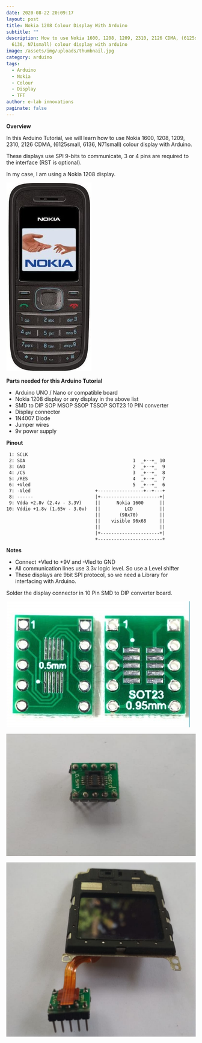 ```yaml
---
date: 2020-08-22 20:09:17
layout: post
title: Nokia 1208 Colour Display With Arduino
subtitle: ""
description: How to use Nokia 1600, 1208, 1209, 2310, 2126 CDMA, (6125small,
  6136, N71small) colour display with arduino
image: /assets/img/uploads/thumbnail.jpg
category: arduino
tags:
  - Arduino
  - Nokia
  - Colour
  - Display
  - TFT
author: e-lab innovations
paginate: false
---
```

**Overview**

In this Arduino Tutorial, we will learn how to use Nokia 1600, 1208, 1209, 2310, 2126 CDMA, (6125small, 6136, N71small) colour display with Arduino.

These displays use SPI 9-bits to communicate, 3 or 4 pins are required to the interface (RST is optional).

In my case, I am using a Nokia 1208 display.

![Nokia 1208](/assets/img/uploads/nokia-1208.jpg "Nokia 1208")

**Parts needed for this Arduino Tutorial**

* Arduino UNO / Nano or compatible board
* Nokia 1208 display or any display in the above list
* SMD to DIP SOP MSOP SSOP TSSOP SOT23 10 PIN converter
* Display connector
* 1N4007 Diode
* Jumper wires
* 9v power supply

**Pinout**

```
 1: SCLK
 2: SDA                                        1  _+--+_ 10
 3: GND                                        2  _+--+_  9
 4: /CS                                        3  _+--+_  8
 5: /RES                                       4  _+--+_  7
 6: +Vled                                      5  _+--+_  6
 7: -Vled                        +-----------------+--+---+
 8: ------                       |+----------------------+|
 9: Vdda +2.8v (2.4v - 3.3V)     ||      Nokia 1600      ||
10: Vddio +1.8v (1.65v - 3.0v)   ||         LCD          ||
                                 ||       (98x70)        ||
                                 ||    visible 96x68     ||
                                 ||                      ||    
                                 |+----------------------+|
                                 +------------------------+
```

**Notes**

* Connect +Vled to +9V and -Vled to GND
* All communication lines use 3.3v logic level. So use a Level shifter
* These displays are 9bit SPI protocol, so we need a Library for interfacing with Arduino.

Solder the display connector in 10 Pin SMD to DIP converter board.

![SMD to DIP Breakout board](/assets/img/uploads/breakout-board.jpg "SMD to DIP Breakout board")

![](/assets/img/uploads/breakout-board-with-connector.png)

![](/assets/img/uploads/lcd-connected-with-bb.png)